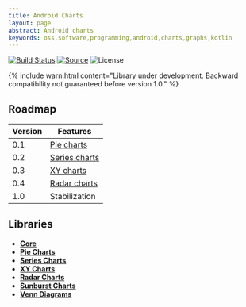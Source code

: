 ```yaml
---
title: Android Charts
layout: page
abstract: Android charts
keywords: oss,software,programming,android,charts,graphs,kotlin
---
```


[![Build Status](https://travis-ci.org/sczerwinski/android-charts.svg?branch=develop)](https://travis-ci.org/sczerwinski/android-charts)
[![Source](https://img.shields.io/badge/source-GitHub-blue.svg)](https://github.com/sczerwinski/android-charts)
![License](https://img.shields.io/github/license/sczerwinski/android-charts.svg)

{% include warn.html
content="Library under development. Backward compatibility not guaranteed before version 1.0." %}

## Roadmap

| Version | Features      |
| ------- | ------------- |
| 0.1     | [Pie charts](./piechart)  |
| 0.2     | [Series charts](./series) |
| 0.3     | [XY charts](./xy)         |
| 0.4     | [Radar charts](./radar)   |
| 1.0     | Stabilization             |

## Libraries

* **[Core](./core)**
* **[Pie Charts](./piechart)**
* **[Series Charts](./series)**
* **[XY Charts](./xy)**
* **[Radar Charts](./radar)**
* **[Sunburst Charts](./sunburst)**
* **[Venn Diagrams](./venn)**
